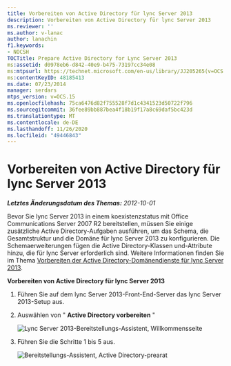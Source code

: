 ```yaml
---
title: Vorbereiten von Active Directory für lync Server 2013
description: Vorbereiten von Active Directory für lync Server 2013
ms.reviewer: ''
ms.author: v-lanac
author: lanachin
f1.keywords:
- NOCSH
TOCTitle: Prepare Active Directory for Lync Server 2013
ms:assetid: d0978eb6-d842-40e9-b475-73197cc34e08
ms:mtpsurl: https://technet.microsoft.com/en-us/library/JJ205265(v=OCS.15)
ms:contentKeyID: 48185413
ms.date: 07/23/2014
manager: serdars
mtps_version: v=OCS.15
ms.openlocfilehash: 75ca6476d82f755528f7d1c4341523d50722f796
ms.sourcegitcommit: 36fee89bb887bea4f18b19f17a8c69daf5bc423d
ms.translationtype: MT
ms.contentlocale: de-DE
ms.lasthandoff: 11/26/2020
ms.locfileid: "49446843"
---
```

# <a name="prepare-active-directory-for-lync-server-2013"></a>Vorbereiten von Active Directory für lync Server 2013

<div data-xmlns="http://www.w3.org/1999/xhtml">

<div class="topic" data-xmlns="http://www.w3.org/1999/xhtml" data-msxsl="urn:schemas-microsoft-com:xslt" data-cs="https://msdn.microsoft.com/">

<div data-asp="https://msdn2.microsoft.com/asp">



</div>

<div id="mainSection">

<div id="mainBody">

<span> </span>

_**Letztes Änderungsdatum des Themas:** 2012-10-01_

Bevor Sie lync Server 2013 in einem koexistenzstatus mit Office Communications Server 2007 R2 bereitstellen, müssen Sie einige zusätzliche Active Directory-Aufgaben ausführen, um das Schema, die Gesamtstruktur und die Domäne für lync Server 2013 zu konfigurieren. Die Schemaerweiterungen fügen die Active Directory-Klassen und-Attribute hinzu, die für lync Server erforderlich sind. Weitere Informationen finden Sie im Thema [Vorbereiten der Active Directory-Domänendienste für lync Server 2013](lync-server-2013-preparing-active-directory-domain-services.md).

**Vorbereiten von Active Directory für lync Server 2013**

1.  Führen Sie auf dem lync Server 2013-Front-End-Server das lync Server 2013-Setup aus.

2.  Auswählen von " **Active Directory vorbereiten** "
    
    ![Lync Server 2013-Bereitstellungs-Assistent, Willkommensseite](images/JJ205265.5f88ae18-9c3c-42ea-a91a-836ecf5d515f(OCS.15).jpg "Lync Server 2013-Bereitstellungs-Assistent, Willkommensseite")

3.  Führen Sie die Schritte 1 bis 5 aus.
    
    ![Bereitstellungs-Assistent, Active Directory-prearat](images/JJ205265.eddd9e94-fa70-453f-8810-b99a2bf0844a(OCS.15).jpg "Bereitstellungs-Assistent, Active Directory-prearat")

</div>

<span> </span>

</div>

</div>

</div>

